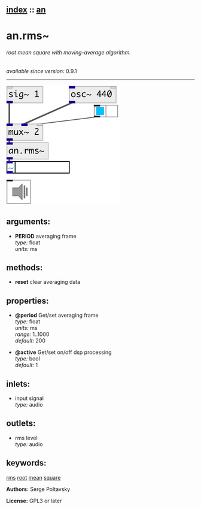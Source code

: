 [index](index.html) :: [an](category_an.html)
---

# an.rms~

###### root mean square with moving-average algorithm.

*available since version:* 0.9.1

---




[![example](../examples/img/an.rms~.jpg)](../examples/pd/an.rms~.pd)



## arguments:

* **PERIOD**
averaging frame<br>
_type:_ float<br>
_units:_ ms<br>



## methods:

* **reset**
clear averaging data<br>




## properties:

* **@period** 
Get/set averaging frame<br>
_type:_ float<br>
_units:_ ms<br>
_range:_ 1..1000<br>
_default:_ 200<br>

* **@active** 
Get/set on/off dsp processing<br>
_type:_ bool<br>
_default:_ 1<br>



## inlets:

* input signal<br>
_type:_ audio



## outlets:

* rms level<br>
_type:_ audio



## keywords:

[rms](keywords/rms.html)
[root](keywords/root.html)
[mean](keywords/mean.html)
[square](keywords/square.html)






**Authors:** Serge Poltavsky




**License:** GPL3 or later





